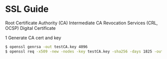 # SSL Guide

Root Certificate Authority (CA)
Intermediate CA
Revocation Services (CRL, OCSP)
Digital Certificate

1 Generate CA cert and key
```bash
$ openssl genrsa -out testCA.key 4096
$ openssl req -x509 -new -nodes -key testCA.key -sha256 -days 1825 -out testCA.pem
```
